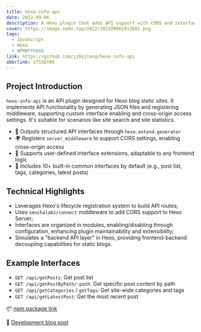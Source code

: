 ```yaml
---
title: hexo-info-api
date: 2022-09-06
description: A Hexo plugin that adds API support with CORS and interface configuration options
cover: https://image.im0o.top/2022/202209061913881.png
tags:
  - JavaScript
  - Hexo
  - NPM#FF6B6B
link: https://github.com/jz0ojiang/hexo-info-api
abbrlink: 1f516f00
---
```


## Project Introduction

`hexo-info-api` is an API plugin designed for Hexo blog static sites. It implements API functionality by generating JSON files and registering middleware, supporting custom interface enabling and cross-origin access settings. It's suitable for scenarios like site search and site statistics.

- 🔁 Outputs structured API interfaces through `hexo.extend.generator`
- 🌍 Registers `server_middleware` to support CORS settings, enabling cross-origin access
- 🧩 Supports user-defined interface extensions, adaptable to any frontend logic
- 🧱 Includes 10+ built-in common interfaces by default (e.g., post list, tags, categories, latest posts)

## Technical Highlights

- Leverages Hexo's lifecycle registration system to build API routes;
- Uses `senchalabs/connect` middleware to add CORS support to Hexo Server;
- Interfaces are organized in modules, enabling/disabling through configuration, enhancing plugin maintainability and extensibility;
- Simulates a "backend API layer" in Hexo, providing frontend-backend decoupling capabilities for static blogs.

## Example Interfaces

- `GET /api/getPosts`: Get post list
- `GET /api/getPostByPath/:path`: Get specific post content by path
- `GET /api/getCategories` / `getTags`: Get site-wide categories and tags
- `GET /api/getLatestPost`: Get the most recent post

📦 [npm package link](https://www.npmjs.com/package/hexo-info-api)

📄 [Development blog post](https://blog.im0o.top/posts/d3bc8dff.html) 